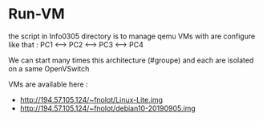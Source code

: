 # Run-VM

the script in Info0305 directory is to manage qemu VMs with are configure like that :
PC1 <--> PC2 <--> PC3 <--> PC4

We can start many times this architecture (#groupe) and each are isolated on a same OpenVSwitch

VMs are available here :
- http://194.57.105.124/~fnolot/Linux-Lite.img
- http://194.57.105.124/~fnolot/debian10-20190905.img